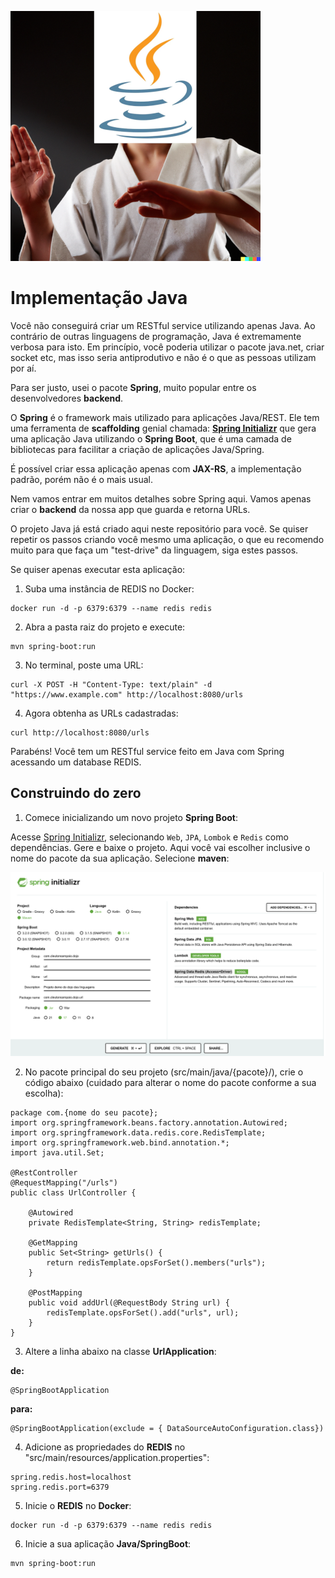 ![](./java.png)

# Implementação Java

Você não conseguirá criar um RESTful service utilizando apenas Java. Ao contrário de outras linguagens de programação, Java é extremamente verbosa para isto. Em princípio, você poderia utilizar o pacote java.net, criar socket etc, mas isso seria antiprodutivo e não é o que as pessoas utilizam por aí.

Para ser justo, usei o pacote **Spring**, muito popular entre os desenvolvedores **backend**.

O **Spring** é o framework mais utilizado para aplicações Java/REST. Ele tem uma ferramenta de **scaffolding** genial chamada: [**Spring Initializr**](https://start.spring.io/) que gera uma aplicação Java utilizando o **Spring Boot**, que é uma camada de bibliotecas para facilitar a criação de aplicações Java/Spring.

É possível criar essa aplicação apenas com **JAX-RS**, a implementação padrão, porém não é o mais usual. 

Nem vamos entrar em muitos detalhes sobre Spring aqui. Vamos apenas criar o **backend** da nossa app que guarda e retorna URLs.

O projeto Java já está criado aqui neste repositório para você. Se quiser repetir os passos criando você mesmo uma aplicação, o que eu recomendo muito para que faça um "test-drive" da linguagem, siga estes passos. 

Se quiser apenas executar esta aplicação: 

1. Suba uma instância de REDIS no Docker: 

```
docker run -d -p 6379:6379 --name redis redis
```

2. Abra a pasta raiz do projeto e execute: 

```
mvn spring-boot:run
```

3. No terminal, poste uma URL: 
```
curl -X POST -H "Content-Type: text/plain" -d "https://www.example.com" http://localhost:8080/urls
```

4. Agora obtenha as URLs cadastradas: 

```
curl http://localhost:8080/urls
```

Parabéns! Você tem um RESTful service feito em Java com Spring acessando um database REDIS. 

## Construindo do zero

1. Comece inicializando um novo projeto **Spring Boot**: 

Acesse [Spring Initializr](https://start.spring.io/), selecionando `Web`, `JPA`, `Lombok` e `Redis` como dependências. Gere e baixe o projeto. Aqui você vai escolher inclusive o nome do pacote da sua aplicação. Selecione **maven**: 

![](./spring-initializr.png)

2. No pacote principal do seu projeto (src/main/java/{pacote}/), crie o código abaixo (cuidado para alterar o nome do pacote conforme a sua escolha):

```
package com.{nome do seu pacote};
import org.springframework.beans.factory.annotation.Autowired;
import org.springframework.data.redis.core.RedisTemplate;
import org.springframework.web.bind.annotation.*;
import java.util.Set;

@RestController
@RequestMapping("/urls")
public class UrlController {

    @Autowired
    private RedisTemplate<String, String> redisTemplate;

    @GetMapping
    public Set<String> getUrls() {
        return redisTemplate.opsForSet().members("urls");
    }

    @PostMapping
    public void addUrl(@RequestBody String url) {
        redisTemplate.opsForSet().add("urls", url);
    }
}

```

3. Altere a linha abaixo na classe **UrlApplication**:

**de:**
```
@SpringBootApplication
```
**para:**
```
@SpringBootApplication(exclude = { DataSourceAutoConfiguration.class})
```

4. Adicione as propriedades do **REDIS** no "src/main/resources/application.properties": 
```
spring.redis.host=localhost
spring.redis.port=6379
```

5. Inicie o **REDIS** no **Docker**:
```
docker run -d -p 6379:6379 --name redis redis
```

6. Inicie a sua aplicação **Java/SpringBoot**: 
```
mvn spring-boot:run
```
